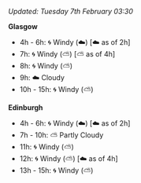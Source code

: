 *Updated: Tuesday 7th February 03:30*

**Glasgow**

* 4h - 6h: :cyclone: Windy (:cloud:) [:cloud: as of 2h]
* 7h: :cyclone: Windy (:partly_sunny:) [:partly_sunny: as of 4h]
* 8h: :cyclone: Windy (:partly_sunny:)
* 9h: :cloud: Cloudy
* 10h - 15h: :cyclone: Windy (:partly_sunny:)

**Edinburgh**

* 4h - 6h: :cyclone: Windy (:cloud:) [:cloud: as of 2h]
* 7h - 10h: :partly_sunny: Partly Cloudy
* 11h: :cyclone: Windy (:partly_sunny:)
* 12h: :cyclone: Windy (:partly_sunny:) [:cloud: as of 4h]
* 13h - 15h: :cyclone: Windy (:partly_sunny:)
